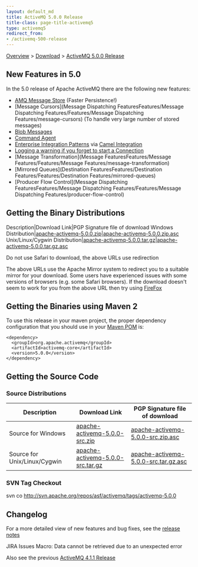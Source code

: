 ```yaml
---
layout: default_md
title: ActiveMQ 5.0.0 Release 
title-class: page-title-activemq5
type: activemq5
redirect_from:
- /activemq-500-release
---
```


[Overview](overview) > [Download](download) > [ActiveMQ 5.0.0 Release](activemq-500-release)

New Features in 5.0
-------------------

In the 5.0 release of Apache ActiveMQ there are the following new features:

*   [AMQ Message Store](Persistence/amq-message-store) (Faster Persistence!)
*   [Message Cursors](Message Dispatching FeaturesFeatures/Message Dispatching Features/Features/Message Dispatching Features/message-cursors) (To handle very large number of stored messages)
*   [Blob Messages](blob-messages)
*   [Command Agent](command-agent)
*   [Enterprise Integration Patterns](enterprise-integration-patterns) via [Camel Integration](http://activemq.apache.org/camel/)
*   [Logging a warning if you forget to start a Connection](FeaturesFeatures/Features/logging-a-warning-if-you-forget-to-start-a-connection)
*   [Message Transformation](Message FeaturesFeatures/Message Features/Features/Message Features/message-transformation)
*   [Mirrored Queues](Destination FeaturesFeatures/Destination Features/Features/Destination Features/mirrored-queues)
*   [Producer Flow Control](Message Dispatching FeaturesFeatures/Message Dispatching Features/Features/Message Dispatching Features/producer-flow-control)

Getting the Binary Distributions
--------------------------------

Description|Download Link|PGP Signature file of download
Windows Distribution|[apache-activemq-5.0.0.zip](http://archive.apache.org/dist/activemq/apache-activemq/5.0.0/apache-activemq-5.0.0.zip)|[apache-activemq-5.0.0.zip.asc](http://archive.apache.org/dist/activemq/apache-activemq/5.0.0/apache-activemq-5.0.0.zip.asc)
Unix/Linux/Cygwin Distribution|[apache-activemq-5.0.0.tar.gz](http://archive.apache.org/dist/activemq/apache-activemq/5.0.0/apache-activemq-5.0.0.tar.gz)|[apache-activemq-5.0.0.tar.gz.asc](http://archive.apache.org/dist/activemq/apache-activemq/5.0.0/apache-activemq-5.0.0.tar.gz.asc)

Do not use Safari to download, the above URLs use redirection

The above URLs use the Apache Mirror system to redirect you to a suitable mirror for your download. Some users have experienced issues with some versions of browsers (e.g. some Safari browsers). If the download doesn't seem to work for you from the above URL then try using [FireFox](http://www.mozilla.com/en-US/firefox/)

Getting the Binaries using Maven 2
----------------------------------

To use this release in your maven project, the proper dependency configuration that you should use in your [Maven POM](http://maven.apache.org/guides/introduction/introduction-to-the-pom.html) is:
```
<dependency>
  <groupId>org.apache.activemq</groupId>
  <artifactId>activemq-core</artifactId>
  <version>5.0.0</version>
</dependency>
```
Getting the Source Code
-----------------------

### Source Distributions

Description|Download Link|PGP Signature file of download
---|---|---
Source for Windows|[apache-activemq-5.0.0-src.zip](http://archive.apache.org/dist/activemq/apache-activemq/5.0.0/apache-activemq-5.0.0-src.zip)|[apache-activemq-5.0.0-src.zip.asc](http://archive.apache.org/dist/activemq/apache-activemq/5.0.0/apache-activemq-5.0.0-src.zip.asc)
Source for Unix/Linux/Cygwin|[apache-activemq-5.0.0-src.tar.gz](http://archive.apache.org/dist/activemq/apache-activemq/5.0.0/apache-activemq-5.0.0-src.tar.gz)|[apache-activemq-5.0.0-src.tar.gz.asc](http://archive.apache.org/dist/activemq/apache-activemq/5.0.0/apache-activemq-5.0.0-src.tar.gz.asc)

### SVN Tag Checkout

svn co http://svn.apache.org/repos/asf/activemq/tags/activemq-5.0.0

Changelog
---------

For a more detailed view of new features and bug fixes, see the [release notes](http://issues.apache.org/activemq/secure/ReleaseNote.jspa?version=11712&styleName=Html&projectId=10520&Create=Create)

JIRA Issues Macro: Data cannot be retrieved due to an unexpected error

Also see the previous [ActiveMQ 4.1.1 Release](activemq-411-release)

